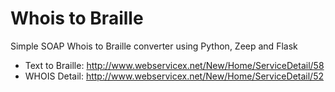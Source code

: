 # Whois to Braille

Simple SOAP Whois to Braille converter using Python, Zeep and Flask

* Text to Braille: http://www.webservicex.net/New/Home/ServiceDetail/58
* WHOIS Detail: http://www.webservicex.net/New/Home/ServiceDetail/52
